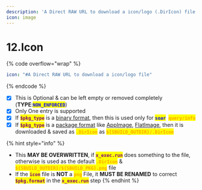 ```yaml
---
description: 'A Direct RAW URL to download a icon/logo (.DirIcon) file (TYPE: NON_ENFORCED)'
icon: image
---
```


# 12.Icon

{% code overflow="wrap" %}
```yaml
icon: "#A Direct RAW URL to download a icon/logo file"
```
{% endcode %}

* [x] This is Optional & can be left empty or removed completely (**TYPE**:<mark style="color:blue;">**`NON_ENFORCED`**</mark>)
* [x] Only One entry is supported
* [x] If <mark style="color:purple;">**`$pkg_type`**</mark> is a [binary format](../../formats/binaries/), then this is used only for <mark style="color:blue;">**`soar`**</mark>**` `**<mark style="color:orange;">**`query/info`**</mark>
* [x] If <mark style="color:purple;">**`$pkg_type`**</mark> is a [package format](../../formats/packages/) like [AppImage](../../formats/packages/appimage/), [FlatImage](../../formats/packages/flatimage/), then it is downloaded & saved as <mark style="color:orange;">**`.DirIcon`**</mark> as <mark style="color:orange;">**`${SBUILD_OUTDIR}/.DirIcon`**</mark>

{% hint style="info" %}
- This **MAY BE OVERWRITTEN**, if <mark style="color:purple;">**`x_exec.run`**</mark> does something to the file, otherwise is used as the default <mark style="color:orange;">**`.DirIcon`**</mark> & <mark style="color:orange;">**`${SBUILD_OUTDIR}/${SBUILD_PKG}.png`**</mark> file
- If the <mark style="color:purple;">**`icon`**</mark> file is **NOT** a <mark style="color:orange;">**`png`**</mark> File, it **MUST BE RENAMED** to correct <mark style="color:purple;">**`$pkg.format`**</mark> in the <mark style="color:purple;">**`x_exec.run`**</mark> step
{% endhint %}
